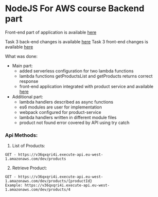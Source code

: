 # NodeJS For AWS course Backend part

Front-end part of application is available [here](https://ddmfi45vfj3f1.cloudfront.net/)

Task 3 back-end changes is available [here](https://github.com/NikG77/shop-aws-be/pull/1)
Task 3 front-end changes is available [here](https://github.com/NikG77/shop-react-redux-cloudfront/pull/2)


What was done:
 - Main part:
    - added serverless configuration for two lambda functions
    - lambda functions getProductsList and getProducts returns correct response
    - front-end application integrated with product service and available [here](https://ddmfi45vfj3f1.cloudfront.net/)
 - Additional part:
    - lambda handlers described as async functions
    - es6 modules are user for implementation
    - webpack configured for product-service
    - lambda handlers written in different module files
    - product not found error covered by API using try catch


### Api Methods:
1. List of Products:
```
GET - https://v36qxqri4i.execute-api.eu-west-1.amazonaws.com/dev/products
```

2. Retrieve Product:
```
GET - https://v36qxqri4i.execute-api.eu-west-1.amazonaws.com/dev/products/{productId}
Example: https://v36qxqri4i.execute-api.eu-west-1.amazonaws.com/dev/products/4

```
  